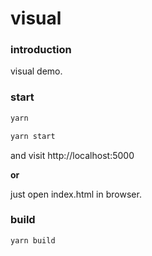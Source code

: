 # visual

### introduction

visual demo.

### start

```bash
yarn

yarn start
```

and visit http://localhost:5000

**or**

just open index.html in browser.

### build

```bash
yarn build
```
